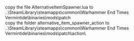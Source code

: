 copy the file AlternativeItemSpawner.lua to ..\SteamLibrary\steamapps\common\Warhammer End Times Vermintide\binaries\mods\patch\
copy the folder alternative_item_spawner_action to ..\SteamLibrary\steamapps\common\Warhammer End Times Vermintide\binaries\mods\patch\action\